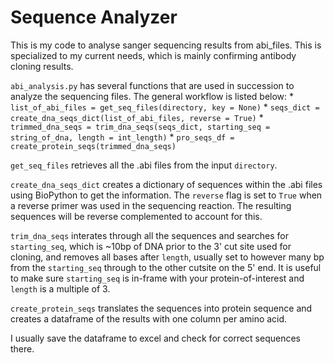 # Sequence Analyzer

This is my code to analyse sanger sequencing results from abi_files. This is specialized to my current needs, which is mainly confirming antibody cloning results.

`abi_analysis.py` has several functions that are used in succession to analyze the sequencing files. The general workflow is listed below:
    * `list_of_abi_files = get_seq_files(directory, key = None)`
    * `seqs_dict = create_dna_seqs_dict(list_of_abi_files, reverse = True)`
    * `trimmed_dna_seqs = trim_dna_seqs(seqs_dict, starting_seq = string_of_dna, length = int_length)`
    * `pro_seqs_df = create_protein_seqs(trimmed_dna_seqs)`

`get_seq_files` retrieves all the .abi files from the input `directory`.

`create_dna_seqs_dict` creates a dictionary of sequences within the .abi files using BioPython to get the information. The `reverse` flag is set to `True` when a reverse primer was used in the sequencing reaction. The resulting sequences will be reverse complemented to account for this.

`trim_dna_seqs` interates through all the sequences and searches for `starting_seq`, which is ~10bp of DNA prior to the 3' cut site used for cloning, and removes all bases after `length`, usually set to however many bp from the `starting_seq` through to the other cutsite on the 5' end. It is useful to make sure `starting_seq` is in-frame with your protein-of-interest and `length` is a multiple of 3.

`create_protein_seqs` translates the sequences into protein sequence and creates a dataframe of the results with one column per amino acid. 

I usually save the dataframe to excel and check for correct sequences there.
